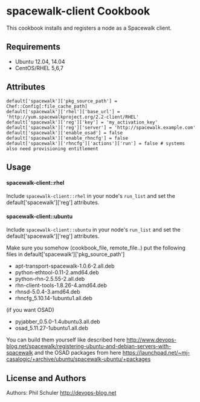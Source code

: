 spacewalk-client Cookbook
=========================
This cookbook installs and registers a node as a Spacewalk client.

Requirements
------------
- Ubuntu 12.04, 14.04
- CentOS/RHEL 5,6,7

Attributes
----------
```
default['spacewalk']['pkg_source_path'] = Chef::Config[:file_cache_path]
default['spacewalk']['rhel']['base_url'] = 'http://yum.spacewalkproject.org/2.2-client/RHEL'
default['spacewalk']['reg']['key'] = 'my_activation_key'
default['spacewalk']['reg']['server'] = 'http://spacewalk.example.com'
default['spacewalk']['enable_osad'] = false
default['spacewalk']['enable_rhncfg'] = false
default['spacewalk']['rhncfg']['actions']['run'] = false # systems also need provisioning entitlement
```

Usage
-----
#### spacewalk-client::rhel
Include `spacewalk-client::rhel` in your node's `run_list` and set the default['spacewalk']['reg'] attributes.

#### spacewalk-client::ubuntu

Include `spacewalk-client::ubuntu` in your node's `run_list` and set the default['spacewalk']['reg'] attributes.

Make sure you somehow (cookbook\_file, remote\_file..) put the following files in default['spacewalk']['pkg\_source\_path']
- apt-transport-spacewalk-1.0.6-2.all.deb
- python-ethtool-0.11-2.amd64.deb
- python-rhn-2.5.55-2.all.deb
- rhn-client-tools-1.8.26-4.amd64.deb
- rhnsd-5.0.4-3.amd64.deb
- rhncfg_5.10.14-1ubuntu1.all.deb

(if you want OSAD)
- pyjabber_0.5.0-1.4ubuntu3.all.deb
- osad_5.11.27-1ubuntu1.all.deb

You can build them yourself like described here
http://www.devops-blog.net/spacewalk/registering-ubuntu-and-debian-servers-with-spacewalk
and the OSAD packages from here
https://launchpad.net/~mj-casalogic/+archive/ubuntu/spacewalk-ubuntu/+packages

License and Authors
-------------------
Authors: Phil Schuler http://devops-blog.net
